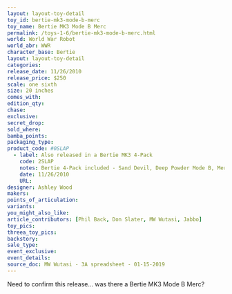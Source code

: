 ```yaml
---
layout: layout-toy-detail 
toy_id: bertie-mk3-mode-b-merc
toy_name: Bertie MK3 Mode B Merc
permalink: /toys-1-6/bertie-mk3-mode-b-merc.html
world: World War Robot
world_abr: WWR
character_base: Bertie
layout: layout-toy-detail
categories: 
release_date: 11/26/2010
release_price: $250 
scale: one sixth
size: 20 inches
comes_with: 
edition_qty: 
chase: 
exclusive: 
secret_drop: 
sold_where: 
bamba_points: 
packaging_type: 
product_code: #0SLAP
  - label: Also released in a Bertie MK3 4-Pack
    code: 2SLAP
    notes: Bertie 4-Pack included - Sand Devil, Deep Powder Mode B, Merc Mode A, and JEA Mode A - @ $940
    date: 11/26/2010
    URL:
designer: Ashley Wood
makers: 
points_of_articulation: 
variants: 
you_might_also_like: 
article_contributors: [Phil Back, Don Slater, MW Wutasi, Jabbo]
toy_pics: 
threea_toy_pics:
backstory: 
sale_type: 
event_exclusive: 
event_details: 
source_doc: MW Wutasi - 3A spreadsheet - 01-15-2019
---
```

Need to confirm this release... was there a Bertie MK3 Mode B Merc?